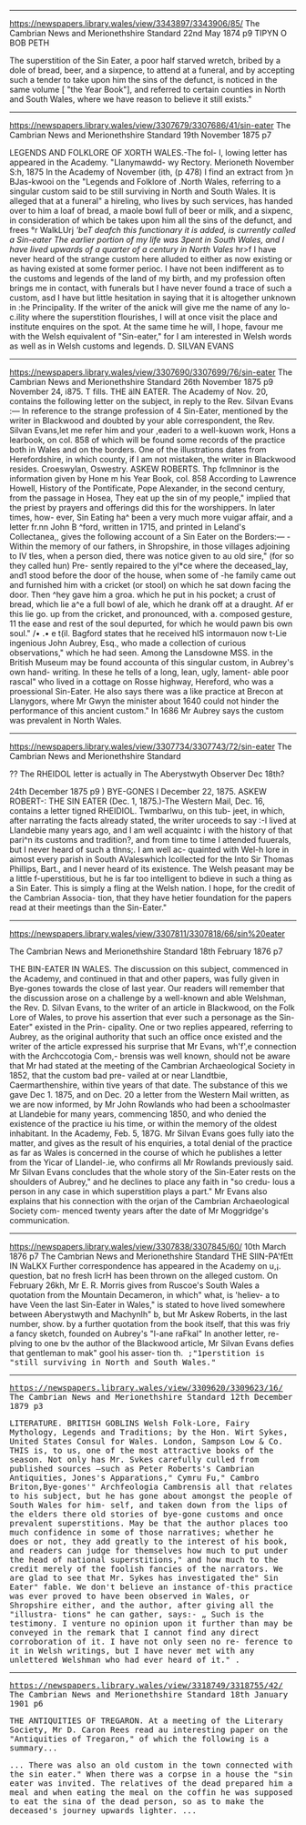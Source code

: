 
---

https://newspapers.library.wales/view/3343897/3343906/85/
The Cambrian News and Merionethshire Standard
22nd May 1874 p9
TIPYN O BOB PETH

The superstition of the Sin Eater, a poor half starved wretch, bribed by a dole of bread, beer, and a sixpence, to attend at a funeral, and by accepting such a tender to take upon him the sins of the defunct, is noticed in the same volume [ "the Year Book"], and referred to certain counties in North and South Wales, where we have reason to believe it still exists." 


---


https://newspapers.library.wales/view/3307679/3307686/41/sin-eater
The Cambrian News and Merionethshire Standard
19th November 1875 p7

LEGENDS AND FOLKLORE OF XORTH WALES.-The fol- l, lowing letter has appeared in the Academy. "LIanymawdd- wy Rectory. Merioneth November S:h, 1875 In the Academy of November (ith, (p 478) I find an extract from }n BJas-kwooi on the "Legends and Folklore of .North Wales, referring to a singular custom said to be still surviving in North and South Wales. It is alleged that at a funeral" a hireling, who lives by such services, has handed over to him a loaf of bread, a maole bowl full of beer or milk, and a sixpenc, in consideration of which be takes upon him all the sins of the defunct, and frees °r WalkLUrj *'beT deafch this functionary it is added, is currently called a Sin-eater The earlier portion of my life was 3pent in South Wales, and I have lived upwards of a quarter of a century in North Vales* hr>f I have never heard of the strange custom here alluded to either as now existing or as having existed at some former perioc. I have not been indifferent as to the customs and legends of the land of my birth, and my profession often brings me in contact, with funerals but I have never found a trace of such a custom, asd I have but little hesitation in saying that it is altogether unknown in :he Principality. If the writer of the anick will give me the name of any lo- c.ility where the superstition flourishes, I will at once visit the place and institute enquires on the spot. At the same time he will, I hope, favour me with the Welsh equivalent of "Sin-eater," for I am interested in Welsh words as well as in Welsh customs and legends. D. SILVAN EVANS

---

https://newspapers.library.wales/view/3307690/3307699/76/sin-eater
The Cambrian News and Merionethshire Standard
26th November 1875 p9
November 24, i875. T fills. THE älN EATER. The Academy of Nov. 20, contains the following letter on the subject, in reply to the Rev. Silvan Evans :— In reference to the strange profession of 4 Sin-Eater, mentioned by the writer in Blackwood and doubted by your able correspondent, the Rev. Silvan Evans,let me refer him and your ,eaderi to a well-kuown work, Hons a learbook, on col. 858 of which will be found some records of the practice both in Wales and on the borders. One of the illustrations dates from Herefordshire, in which county, if I am not mistaken, the writer in Blackwood resides. Croeswylan, Oswestry. ASKEW ROBERTS. Thp fcllmninor is the information given by Hone m his Year Book, col. 858 According to Lawrence Howell, History of the Pontificate, Pope Alexander, in the second century, from the passage in Hosea, They eat up the sin of my people," implied that the priest by prayers and offerings did this for the worshippers. In later times, how- ever, Sin Eating ha^ been a very much more vuigar affair, and a letter fr.nn John B ^ford, written in 1715, and printed in Leland's Collectanea,, gives the following account of a Sin Eater on the Borders:— -Within the memory of our fathers, in Shropshire, in those villages adjoining to IV tles, when a person died, there was notice given to au old sire," (for so they called hun) Pre- sently repaired to the yl*ce where the deceased_lay, and1 stood before the door of the house, when some of -he family came out and furnished him with a cricket (or stool) on which he sat down facing the door. Then ^hey gave him a groa. which he put in his pocket; a crust of bread, which lie a^e a full bowl of ale, which he drank off at a draught. Af er this lie go. up from the cricket, and pronounced, with a. composed gesture, 11 the ease and rest of the soul depurted, for which he would pawn bis own soul." /• .• e t(il. Bagford states that he received hIS intormauon now t-Lie ingenious John Aubrey, Esq., who made a collection of curious observations," which he had seen. Among the Lansdowne MSS. in the British Museum may be found accounta of this singular custom, in Aubrey's own hand- writing. In these he tells of a long, lean, ugly, lament- able poor rascal" who lived in a cottage on Rosse highway, Hereford, who was a proessional Sin-Eater. He also says there was a like practice at Brecon at Llanygors, where Mr Gwyn the minister about 1640 could not hinder the performance of this ancient custom." In 1686 Mr Aubrey says the custom was prevalent in North Wales.

---



https://newspapers.library.wales/view/3307734/3307743/72/sin-eater
The Cambrian News and Merionethshire Standard

?? The RHEIDOL letter is actually in The Aberystwyth Observer Dec 18th?

24th December 1875 p9
) BYE-GONES I December 22, 1875.  ASKEW ROBERT-: THE SIN EATER (Dec. 1, 1875.)-The Western Mail, Dec. 16, contains a letter tigned RHEIDIOL. Twmbarlwu, on this tub- jeet, in which, after narrating the facts already stated, the writer uroceeds to say :-I lived at LIandebie many years ago, and I am well acquaintc i with the history of that pari^n its customs and tradition?, and from time to time I attended fuuerals, but I never heard of such a tlnns;. I am well ac- quainted with Wel-h lore in aimost every parish in South AValeswhich Icollected for the Into Sir Thomas Phillips, Bart., and I never heard of its existence. The Welsh peasant may be a little f-uperstitious, but he is far too intelligent to bdieve in such a thing as a Sin Eater. This is simply a fling at the Welsh nation. I hope, for the credit of the Cambrian Associa- tion, that they have hetier foundation for the papers read at their meetings than the Sin-Eater."


---


https://newspapers.library.wales/view/3307811/3307818/66/sin%20eater

The Cambrian News and Merionethshire Standard
18th February 1876 p7

THE BIN-EATER IN WALES. The discussion on this subject, commenced in the Academy, and continued in that and other papers, was fully given in Bye-gones towards the close of last year. Our readers will remember that the discussion arose on a challenge by a well-known and able Welshman, the Rev. D. Silvan Evans, to the writer of an article in Blackwood, on the Folk Lore of Wales, to prove his assertion that ever such a personage as the Sin-Eater" existed in the Prin- cipality. One or two replies appeared, referring to Aubrey, as the original authority that such an office once existed and the writer of the article expressed his surprise that Mr Evans, wh'f',e connection with the Archccotogia Com,- brensis was well known, should not be aware that Mr had stated at the meeting of the Cambrian Archaeological Society in 1852, that the custom bad pre- vailed at or near Llandtbie, Caermarthenshire, within tive years of that date. The substance of this we gave Dec 1. 1875, and on Dec. 20 a letter from the Western Mail written, as we are now informed, by Mr John Rowlands who had been a schoolmaster at Llandebie for many years, commencing 1850, and who denied the existence of the practice iu his time, or within the memory of the oldest inhabitant. In the Academy, Feb. 5, 187G. Mr Silvan Evans goes fully iato the matter, and gives as the result of his enquiries, a total denial of the practice as far as Wales is concerned in the course of which he publishes a letter from the Yicar of Llandel-.ie, who confirms all Mr Rowlands previously said. Mr Silvan Evans concludes that the whole story of the Sin-Eater rests on the shoulders of Aubrey," and he declines to place any faith in "so credu- lous a person in any case in which superstition plays a part." Mr Evans also explains that his connection with the orjan of the Cambrian Archaeological Society com- menced twenty years after the date of Mr Moggridge's communication.



---


https://newspapers.library.wales/view/3307838/3307845/60/
10th March 1876 p7
The Cambrian News and Merionethshire Standard
THE SIIN-PA'fEtt IN WaLKX Further correspondence has appeared in the Academy on u,¡. question, bat no fresh licrH has been thrown on the alleged custom. On February 26kh, Mr E. R. Morris gives from Ruscoe's South Wales a quotation from the Mountain Decameron, in which" what, is 'heliev- a to have Veen the last Sin-Eater in Wales," is stated to hove lived somewhere between Aberystwyth and Machynlh" b, but Mr Askew Roberts, in the last number, show. by a further quotation from the book itself, that this was friy a fancy sketch, founded on Aubrey's "I-ane raFkal" In another letter, re- plving to one bv the author of the Blackwood article, Mr Silvan Evans defies that gentleman to mak" gool his asser- tion th.<tt tn.> ;"1perstition is "still surviving in North and South Wales."

---

https://newspapers.library.wales/view/3309620/3309623/16/
The Cambrian News and Merionethshire Standard
12th December 1879 p3

LITERATURE. BRITISH GOBLINS Welsh Folk-Lore, Fairy Mythology, Legends and Traditions; by the Hon. Wirt Sykes, United States Consul for Wales. London, Sampson Low & Co. THIS is, to us, one of the most attractive books of the season. Not only has Mr. Svkes carefully culled from published sources —such as Peter Roberts's Cambrian Antiquities, Jones's Apparations," Cymru Fu," Cambro Briton,Bye-gones'" Archfeologia Cambrensis all that relates to his subject, but he has gone about amongst the people of South Wales for him- self, and taken down from the lips of the elders there old stories of bye-gone customs and once prevalent superstitions. May be that the author places too much confidence in some of those narratives; whether he does or not, they add greatly to the interest of his book, and readers can judge for themselves how much to put under the head of national superstitions," and how much to the credit merely of the foolish fancies of the narrators. We are glad to see that Mr. Sykes has investigated the" Sin Eater" fable. We don't believe an instance of-this practice was ever proved to have been observed in Wales, or Shropshire either, and the author, after giving all the "illustra- tions" he can gather, says:- „ Such is the testimony. I venture no opinion upon it further than may be conveyed in the remark that I cannot find any direct corroboration of it. I have not only seen no re- ference to it in Welsh writings, but I have never met with any unlettered Welshman who had ever heard of it." .


---

https://newspapers.library.wales/view/3318749/3318755/42/
The Cambrian News and Merionethshire Standard
18th January 1901 p6

THE ANTIQUITIES OF TREGARON. At a meeting of the Literary Society, Mr D. Caron Rees read au interesting paper on the "Antiquities of Tregaron," of which the following is a summary...

...
There was also an old custom in the town connected with the sin eater." When there was a corpse in a house the "sin eater was invited. The relatives of the dead prepared him a meal and when eating the meal on the coffin he was supposed to eat the sina of the dead person, so as to make the deceased's journey upwards lighter. 
 ...
